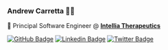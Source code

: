 ### Andrew Carretta 👨‍💻

💼 Principal Software Engineer @ <a href="https://www.intelliatx.com/" target="_blank"><b>Intellia Therapeutics</b></a>

[![GitHub Badge](https://img.shields.io/badge/-andrewcarretta-black?style=flat-square&logo=GitHub&logoColor=white&link=https://www.linkedin.com/in/andrewcarretta/)](https://www.github.com/andrewcarretta/)
[![Linkedin Badge](https://img.shields.io/badge/-AndrewCarretta-blue?style=flat-square&logo=Linkedin&logoColor=white&link=https://www.linkedin.com/in/jonathangin/)](https://www.linkedin.com/in/andrewcarretta/)
[![Twitter Badge](https://img.shields.io/badge/-@andrewcarretta-1ca0f1?style=flat-square&labelColor=1ca0f1&logo=twitter&logoColor=white&link=https://twitter.com/andrewcarretta)](https://twitter.com/andrewcarretta)
